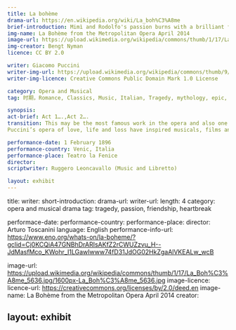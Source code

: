 ```yaml
---
title: La bohème
drama-url: https://en.wikipedia.org/wiki/La_boh%C3%A8me
brief-introduction: Mimì and Rodolfo's passion burns with a brilliant flame. In a city of lights, can love eclipse Death itself?
img-name: La Bohème from the Metropolitan Opera April 2014
image-url: https://upload.wikimedia.org/wikipedia/commons/thumb/1/17/La_Boh%C3%A8me_5636.jpg/1600px-La_Boh%C3%A8me_5636.jpg
img-creator: Bengt Nyman
licence: CC BY 2.0

writer: Giacomo Puccini
writer-img-url: https://upload.wikimedia.org/wikipedia/commons/thumb/9/9b/GiacomoPuccini.jpg/815px-GiacomoPuccini.jpg
writer-img-licence: Creative Commons Public Domain Mark 1.0 License

category: Opera and Musical
tag: 时期，Romance, Classics, Music, Italian, Tragedy, mythology, epic, twins等等)

synopsis:
act-brief: Act 1….,Act 2….
transition: This may be the most famous work in the opera and also one of the most popular one. Even more than 100 years later, Puccini’s La Bohème is still one of the most frequently performed works in the world.
Puccini’s opera of love, life and loss have inspired musicals, films and even cartoons. Let's turn our attention back to the very first and most famous performance of Puccini’s La bohème...

performance-date: 1 February 1896
performance-country: Venic, Italia
performance-place: Teatro la Fenice
director:
scriptwriter: Ruggero Leoncavallo (Music and Libretto)

layout: exhibit
---
```




















title: 
writer: 
short-introduction: 
drama-url: 
writer-url: 
length: 4
category: opera and musical drama
tag: tragedy, passion, friendship, heartbreak

performace-date: 
performance-country: 
performance-place: 
director: Arturo Toscanini
language: English
performance-info-url: https://www.eno.org/whats-on/la-boheme/?gclid=Cj0KCQiA47GNBhDrARIsAKfZ2rCWUZzvu_H--JdMasfMco_KWohr_I1LGawIwww74fD31JdOG02HkZgaAlVKEALw_wcB

image-url: https://upload.wikimedia.org/wikipedia/commons/thumb/1/17/La_Boh%C3%A8me_5636.jpg/1600px-La_Boh%C3%A8me_5636.jpg
image-licence: 
licence-url: https://creativecommons.org/licenses/by/2.0/deed.en
image-name: La Bohème from the Metropolitan Opera April 2014
creator: 


layout: exhibit
---
